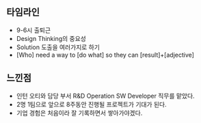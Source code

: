 ## 타임라인

- 9-6시 출퇴근
- Design Thinking의 중요성
- Solution 도출을 여러가지로 하기
- [Who] need a way to [do what] so they can [result]+[adjective]


## 느낀점

- 인턴 오티와 담당 부서 R&D Operation SW Developer 직무를 맡았다.
- 2명 1팀으로 앞으로 8주동안 진행될 프로젝트가 기대가 된다.
- 기업 경험은 처음이라 잘 기록하면서 쌓아가야겠다.

